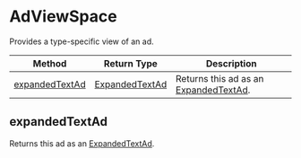 # AdViewSpace
Provides a type-specific view of an ad. 

|Method|Return Type|Description|
|-|-|-
[expandedTextAd](#expandedtextad)|[ExpandedTextAd](./ExpandedTextAd)|Returns this ad as an [ExpandedTextAd](./ExpandedTextAd).<br />

## <a name="expandedtextad"></a>expandedTextAd
Returns this ad as an [ExpandedTextAd](./ExpandedTextAd).


